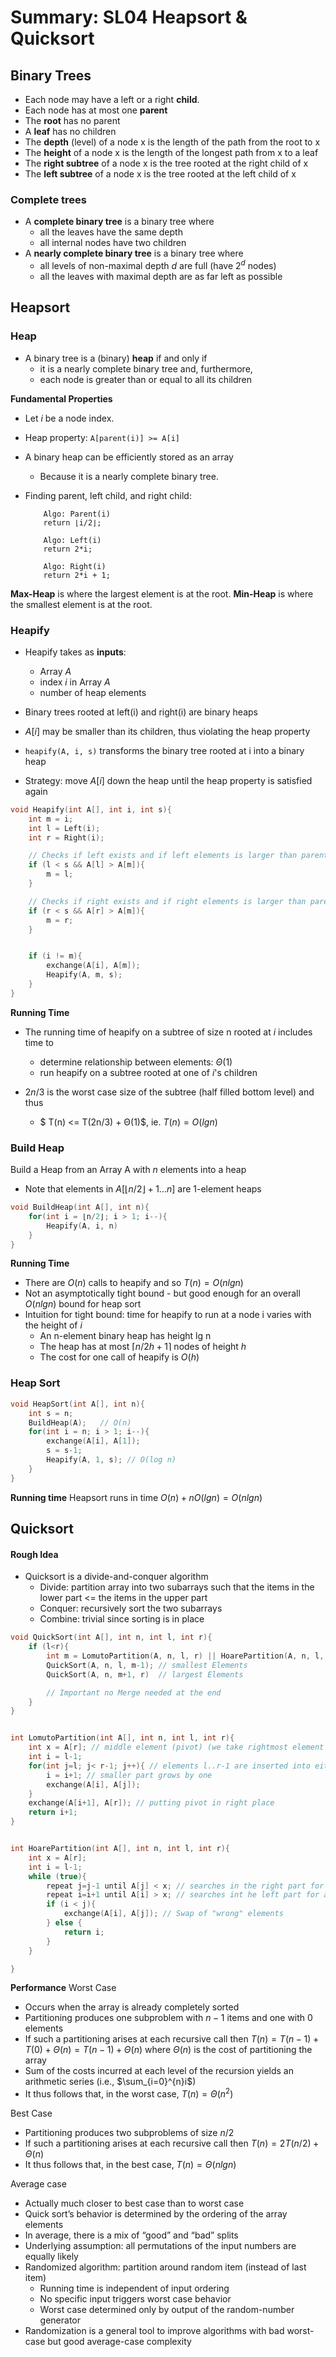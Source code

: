 # Summary: SL04 Heapsort & Quicksort
## Binary Trees
* Each node may have a left or a right **child**.
* Each node has at most one **parent**
* The **root** has no parent
* A **leaf** has no children
* The **depth** (level) of a node x is the length of the path from the root to x
* The **height** of a node x is the length of the longest path from x to  a leaf
* The **right subtree** of a node x is the tree rooted at the right child of x
* The **left subtree** of a node x is the tree rooted at the left child of x
### Complete trees
* A **complete binary tree** is a binary tree where
    * all the leaves have the same depth
    * all internal nodes have two children
* A **nearly complete binary tree** is a binary tree where
    * all levels of non-maximal depth $d$ are full (have $2^{d}$ nodes)
    * all the leaves with maximal depth are as far left as possible
## Heapsort
### Heap
* A binary tree is a (binary) **heap** if and only if
    * it is a nearly complete binary tree and, furthermore,
    * each node is greater than or equal to all its children

**Fundamental Properties**
* Let $i$ be a node index.
* Heap property: `A[parent(i)] >= A[i]`
* A binary heap can be efficiently stored as an array
    * Because it is a nearly complete binary tree.

* Finding parent, left child, and right child:
    ```
        Algo: Parent(i)
        return ⌊i/2⌋;

        Algo: Left(i)
        return 2*i;

        Algo: Right(i)
        return 2*i + 1;
    ```

**Max-Heap** is where the largest element is at the root.
**Min-Heap** is where the smallest element is at the root.
### Heapify
* Heapify takes as **inputs**:
    * Array $A$
    * index $i$ in Array $A$
    * number of heap elements

* Binary trees rooted at left(i) and right(i) are binary heaps
* $A[i]$ may be smaller than its children, thus violating the heap property
* `heapify(A, i, s)` transforms the binary tree rooted at i into a binary heap
* Strategy: move $A[i]$ down the heap until the heap property is satisfied again

```c
void Heapify(int A[], int i, int s){
    int m = i;
    int l = Left(i);
    int r = Right(i);

    // Checks if left exists and if left elements is larger than parent
    if (l < s && A[l] > A[m]){
        m = l;
    }

    // Checks if right exists and if right elements is larger than parent
    if (r < s && A[r] > A[m]){
        m = r;
    }


    if (i != m){
        exchange(A[i], A[m]);
        Heapify(A, m, s);
    }
}
```
**Running Time**
* The running time of heapify on a subtree of size n rooted at $i$ includes time to
    * determine relationship between elements: $Θ(1)$
    * run heapify on a subtree rooted at one of $i$'s children
* $2n/3$ is the worst case size of the subtree (half filled bottom level) and thus

    * $ T(n) <= T(2n/3) + Θ(1)$, ie. $T(n) = O(lg n)$
### Build Heap
Build a Heap from an Array A with $n$ elements into a heap

* Note that elements in $A[⌊n/2⌋+1...n]$ are 1-element heaps

```c
void BuildHeap(int A[], int n){
    for(int i = ⌊n/2⌋; i > 1; i--){
        Heapify(A, i, n)
    }
}
```

**Running Time**
* There are $O(n)$ calls to heapify and so $T(n) = O(n lg n)$
* Not an asymptotically tight bound - but good enough for an overall $O(n lg n)$ bound for heap sort
* Intuition for tight bound: time for heapify to run at a node i varies with the height of $i$
    * An n-element binary heap has height lg n
    * The heap has at most $⌈n/2h+1⌉$ nodes of height $h$
    * The cost for one call of heapify is $O(h)$

### Heap Sort
```c
void HeapSort(int A[], int n){
    int s = n;
    BuildHeap(A);   // O(n)
    for(int i = n; i > 1; i--){
        exchange(A[i], A[1]);
        s = s-1;
        Heapify(A, 1, s); // O(log n)
    }
}
```
**Running time**
Heapsort runs in time $O(n)+ n O(lgn)=O(nlgn)$
## Quicksort
#### Rough Idea
* Quicksort is a divide-and-conquer algorithm
    * Divide: partition array into two subarrays such that the items in the lower part <= the items in the upper part
    * Conquer: recursively sort the two subarrays
    * Combine: trivial since sorting is in place


```c
void QuickSort(int A[], int n, int l, int r){
    if (l<r){
        int m = LomutoPartition(A, n, l, r) || HoarePartition(A, n, l, r);
        QuickSort(A, n, l, m-1); // smallest Elements
        QuickSort(A, n, m+1, r)  // largest Elements

        // Important no Merge needed at the end
    }
}


int LomutoPartition(int A[], int n, int l, int r){
    int x = A[r]; // middle element (pivot) (we take rightmost element as middle element)
    int i = l-1;
    for(int j=l; j< r-1; j++){ // elements l..r-1 are inserted into either the smaller or larger part
        i = i+1; // smaller part grows by one
        exchange(A[i], A[j]);
    }
    exchange(A[i+1], A[r]); // putting pivot in right place
    return i+1;
}


int HoarePartition(int A[], int n, int l, int r){
    int x = A[r];
    int i = l-1;
    while (true){
        repeat j=j-1 until A[j] < x; // searches in the right part for a wrong (too small) element
        repeat i=i+1 until A[i] > x; // searches int he left part for a wrong (too large) element
        if (i < j){
            exchange(A[i], A[j]); // Swap of "wrong" elements
        } else {
            return i;
        }
    }

}
```


**Performance**
Worst Case
* Occurs when the array is already completely sorted
* Partitioning produces one subproblem with $n − 1$ items and one with 0 elements
* If such a partitioning arises at each recursive call then $T (n) = T (n − 1) + T (0) + Θ(n) = T (n − 1) + Θ(n)$
where $Θ(n)$ is the cost of partitioning the array
* Sum of the costs incurred at each level of the recursion yields an arithmetic series (i.e., $\sum_{i=0}^{n}i$)
* It thus follows that, in the worst case, $T(n) = Θ(n^{2})$

Best Case
* Partitioning produces two subproblems of size $n/2$
* If such a partitioning arises at each recursive call then
$T (n) = 2T (n/2) + Θ(n)$
* It thus follows that, in the best case, $T (n) = Θ(n lg n)$

Average case
* Actually much closer to best case than to worst case
* Quick sort’s behavior is determined by the ordering of the array elements
* In average, there is a mix of “good” and “bad” splits
* Underlying assumption: all permutations of the input numbers are equally likely
* Randomized algorithm: partition around random item (instead of last item)
    * Running time is independent of input ordering
    * No specific input triggers worst case behavior
    * Worst case determined only by output of the random-number generator
* Randomization is a general tool to improve algorithms with bad worst-case but good average-case complexity